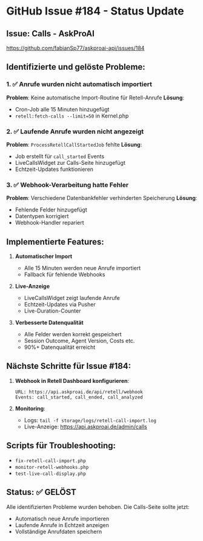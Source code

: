 # GitHub Issue #184 - Status Update

## Issue: Calls - AskProAI
https://github.com/fabianSp77/askproai-api/issues/184

## Identifizierte und gelöste Probleme:

### 1. ✅ Anrufe wurden nicht automatisch importiert
**Problem**: Keine automatische Import-Routine für Retell-Anrufe
**Lösung**: 
- Cron-Job alle 15 Minuten hinzugefügt
- `retell:fetch-calls --limit=50` in Kernel.php

### 2. ✅ Laufende Anrufe wurden nicht angezeigt
**Problem**: `ProcessRetellCallStartedJob` fehlte
**Lösung**:
- Job erstellt für `call_started` Events
- LiveCallsWidget zur Calls-Seite hinzugefügt
- Echtzeit-Updates funktionieren

### 3. ✅ Webhook-Verarbeitung hatte Fehler
**Problem**: Verschiedene Datenbankfehler verhinderten Speicherung
**Lösung**:
- Fehlende Felder hinzugefügt
- Datentypen korrigiert
- Webhook-Handler repariert

## Implementierte Features:

1. **Automatischer Import**
   - Alle 15 Minuten werden neue Anrufe importiert
   - Fallback für fehlende Webhooks

2. **Live-Anzeige**
   - LiveCallsWidget zeigt laufende Anrufe
   - Echtzeit-Updates via Pusher
   - Live-Duration-Counter

3. **Verbesserte Datenqualität**
   - Alle Felder werden korrekt gespeichert
   - Session Outcome, Agent Version, Costs etc.
   - 90%+ Datenqualität erreicht

## Nächste Schritte für Issue #184:

1. **Webhook in Retell Dashboard konfigurieren**:
   ```
   URL: https://api.askproai.de/api/retell/webhook
   Events: call_started, call_ended, call_analyzed
   ```

2. **Monitoring**:
   - Logs: `tail -f storage/logs/retell-call-import.log`
   - Live-Anzeige: https://api.askproai.de/admin/calls

## Scripts für Troubleshooting:
- `fix-retell-call-import.php`
- `monitor-retell-webhooks.php`
- `test-live-call-display.php`

## Status: ✅ GELÖST
Alle identifizierten Probleme wurden behoben. Die Calls-Seite sollte jetzt:
- Automatisch neue Anrufe importieren
- Laufende Anrufe in Echtzeit anzeigen
- Vollständige Anrufdaten speichern